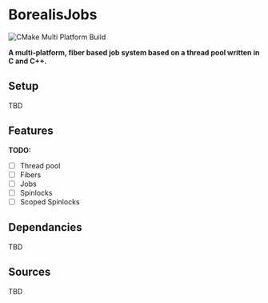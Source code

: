 # BorealisJobs
![CMake Multi Platform Build](https://github.com/FreddyOm/BorealisJobs/actions/workflows/cmake-multi-platform.yml/badge.svg)

**A multi-platform, fiber based job system based on a thread pool written in C and C++.**

## Setup

TBD

## Features

**TODO:** 
- [ ] Thread pool
- [ ] Fibers
- [ ] Jobs
- [ ] Spinlocks
- [ ] Scoped Spinlocks

## Dependancies

TBD

## Sources

TBD
